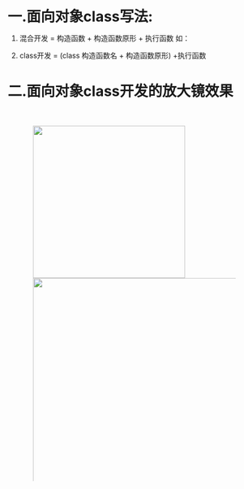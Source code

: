 # 一.面向对象class写法:
1. 混合开发 = 构造函数 + 构造函数原形 + 执行函数
如：
<script>
  function Fan(){
    this.name = 'zhangsan'
  }
  Fan.prototype.init = function(){
    'lisi'
  }
  let p1 = new Fan()
  p1.init()
  console.log(p1)//Fan {name: "zhangsan"}
  console.log(p1.init)//ƒ (){'lisi'}
</script>

2. class开发 = (class 构造函数名 + 构造函数原形) +执行函数
<script>
  class Fan{
    constructor(){
      this.name = 'zhangsan'
    }
    init(){
      'lisi'
    }
  }
  let p1 = new Fan()
  p1.init()
  console.log(p1)//Fan {name: "zhangsan"}
  console.log(p1.init)//ƒ (){'lisi'}
</script>

# 二.面向对象class开发的放大镜效果
<style>
  * {
    margin: 0;
    padding: 0;
  }

  .father {
    margin: 50px 0 0 50px;
  }

  .box {
    width: 300px;
    height: 300px;
    float: left;
    position: relative;
  }

  .xiaotu {
    width: 100%;
    height: 100%;
  }

  .xijing {
    width: 200px;
    height: 200px;
    background-color: blue;
    opacity: 0.3;
    position: absolute;
    top: 0;
    left: 0;
    visibility: hidden;
  }

  .dajing {
    width: 400px;
    height: 400px;
    position: relative;
    overflow: hidden;
    float: left;
  }

  .datu {
    width: 600px;
    height: 600px;
    position: absolute;
    top: 0;
    left: 0;
  }
</style>

<body>
  <div class="father">
    <div class="box">
      <img src="../img/女好骚.png" alt="" class="xiaotu">
      <div class="xijing"></div>
    </div>
    <div class="dajing">
      <img src="../img/女好骚.png" alt="" class="datu">
    </div>
  </div>
</body>

</html>

</html>
<script>
  class Fath {
    constructor() {
      this.father = document.querySelector('.father')
      this.box = document.querySelector('.box')
      this.xiaotu = document.querySelector('.xiaotu')
      this.xijing = document.querySelector('.xijing')
      this.dajing = document.querySelector('.dajing')
      this.datu = document.querySelector('.datu')
    }
    init() {
      this.box.onmouseenter = () => {
        this.xijing.style.visibility = 'visible'
        this.box.onmousemove = (e) => {
          let leftvalue = e.clientX - this.father.offsetLeft - this.xijing.offsetWidth / 2
          let topvalue = e.clientY - this.father.offsetTop - this.xijing.offsetHeight / 2
          if (leftvalue <= 0) {
            leftvalue = 0
          } else if (leftvalue >= this.xiaotu.offsetWidth - this.xijing.offsetWidth) {
            leftvalue = this.xiaotu.offsetWidth - this.xijing.offsetWidth
          }
          if (topvalue <= 0) {
            topvalue = 0
          } else if (topvalue >= this.xiaotu.offsetHeight - this.xijing.offsetHeight) {
            topvalue = this.xiaotu.offsetHeight - this.xijing.offsetHeight
          }
          this.xijing.style.left = leftvalue + 'px'
          this.xijing.style.top = topvalue + 'px'
          this.datu.style.left = -leftvalue * (this.datu.offsetWidth / this.xiaotu.offsetWidth) + 'px'
          this.datu.style.top = -topvalue * (this.datu.offsetWidth / this.xiaotu.offsetWidth) + 'px'
        }
      }
      this.box.onmouseleave = () => {
        this.xijing.style.visibility = 'hidden'
      }
    }
  }
  new Fath().init()
</script>